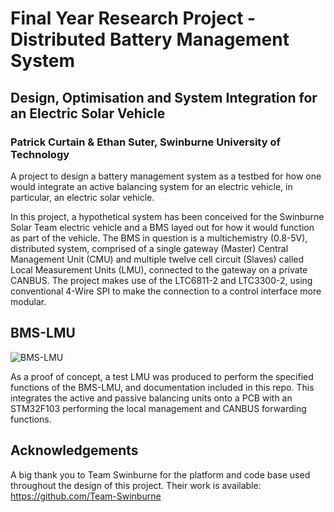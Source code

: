 # Final Year Research Project - Distributed Battery Management System
## Design, Optimisation and System Integration for an Electric Solar Vehicle
### Patrick Curtain & Ethan Suter, Swinburne University of Technology

A project to design a battery management system as a testbed for how one would integrate an active balancing system for an electric vehicle, in particular, an electric solar vehicle.

In this project, a hypothetical system has been conceived for the Swinburne Solar Team electric vehicle and a BMS layed out for how it would function as part of the vehicle. The BMS in question is a multichemistry (0.8-5V), distributed system, comprised of a single gateway (Master) Central Management Unit (CMU) and multiple twelve cell circuit (Slaves) called Local Measurement Units (LMU), connected to the gateway on a private CANBUS. The project makes use of the LTC6811-2 and LTC3300-2, using conventional 4-Wire SPI to make the connection to a control interface more modular.

## BMS-LMU
![BMS-LMU](./Images/three_quater.jpg)

As a proof of concept, a test LMU was produced to perform the specified functions of the BMS-LMU, and documentation included in this repo. This integrates the active and passive balancing units onto a PCB with an STM32F103 performing the local management and CANBUS forwarding functions.

## Acknowledgements
A big thank you to Team Swinburne for the platform and code base used throughout the design of this project. Their work is available: https://github.com/Team-Swinburne
